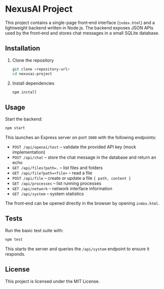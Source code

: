 # NexusAI Project

This project contains a single-page front‑end interface (`index.html`) and a lightweight backend written in Node.js. The backend exposes JSON APIs used by the front‑end and stores chat messages in a small SQLite database.

## Installation

1. Clone the repository
   ```bash
   git clone <repository-url>
   cd nexusai-project
   ```
2. Install dependencies
   ```bash
   npm install
   ```

## Usage

Start the backend:
```bash
npm start
```
This launches an Express server on port `3000` with the following endpoints:
- `POST /api/openai/test` – validate the provided API key (mock implementation)
- `POST /api/chat` – store the chat message in the database and return an echo
- `GET /api/files?path=.` – list files and folders
- `GET /api/file?path=<file>` – read a file
- `POST /api/file` – create or update a file `{ path, content }`
- `GET /api/processes` – list running processes
- `GET /api/network` – network interface information
- `GET /api/system` – system statistics

The front‑end can be opened directly in the browser by opening `index.html`.

## Tests

Run the basic test suite with:
```bash
npm test
```
This starts the server and queries the `/api/system` endpoint to ensure it responds.

## License

This project is licensed under the MIT License.

